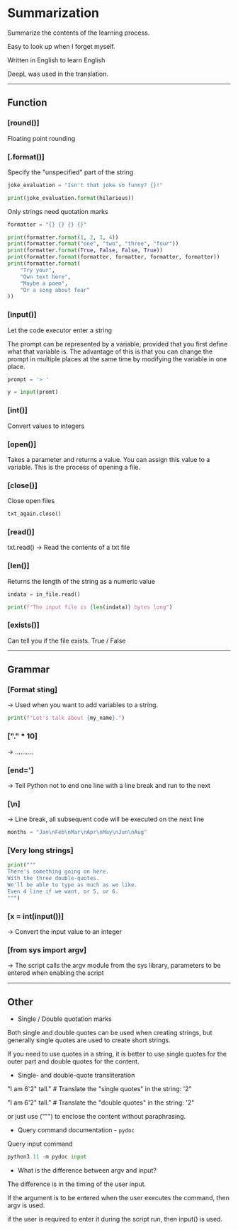# Summarization

Summarize the contents of the learning process.

Easy to look up when I forget myself.

Written in English to learn English

DeepL was used in the translation.



****

## Function



### [round()]

Floating point rounding


### [.format()]

Specify the "unspecified" part of the string

```python
joke_evaluation = "Isn't that joke so funny? {}!"

print(joke_evaluation.format(hilarious))

```

Only strings need quotation marks
```python
formatter = "{} {} {} {}"

print(formatter.format(1, 2, 3, 4))
print(formatter.format("one", "two", "three", "four"))
print(formatter.format(True, False, False, True))
print(formatter.format(formatter, formatter, formatter, formatter))
print(formatter.format(
	"Try your",
	"Own text here",
	"Maybe a poem",
	"Or a song about fear"
))
```


### [input()]

Let the code executor enter a string

The prompt can be represented by a variable, provided that you first define what that variable is. 
The advantage of this is that you can change the prompt in multiple places at the same time by modifying the variable in one place.

```python
prompt = '> '

y = input(promt) 
```


### [int()]

Convert values to integers


### [open()]

Takes a parameter and returns a value. You can assign this value to a variable. 
This is the process of opening a file.


### [close()]

Close open files

```python
txt_again.close()
```


### [read()]

txt.read() -> Read the contents of a txt file


### [len()]

Returns the length of the string as a numeric value

```python
indata = in_file.read()

print(f"The input file is {len(indata)} bytes long")
```


### [exists()]

Can tell you if the file exists. True / False



****

## Grammar



### [Format sting]

-> Used when you want to add variables to a string.

```python
print(f"Let's talk about {my_name}.")
```


### ["." * 10]

-> ..........


### [end=']

-> Tell Python not to end one line with a line break and run to the next


### [\n]

-> Line break, all subsequent code will be executed on the next line

```python
months = "Jan\nFeb\nMar\nApr\nMay\nJun\nAug"
```


### [Very long strings]

```python
print("""
There's something going on here.
With the three double-quotes.
We'll be able to type as much as we like.
Even 4 line if we want, or 5, or 6.
""")
```


### [x = int(input())] 

-> Convert the input value to an integer


### [from sys import argv]

-> The script calls the argv module from the sys library, parameters to be entered when enabling the script



****

## Other



* Single / Double quotation marks

Both single and double quotes can be used when creating strings, but generally single quotes are used to create short strings. 

If you need to use quotes in a string, it is better to use single quotes for the outer part and double quotes for the content.


* Single- and double-quote transliteration 

"I am 6'2\" tall."    # Translate the "single quotes" in the string: '2\"

"I am 6\'2" tall."    # Translate the "double quotes" in the string: \'2"

or just use (""") to enclose the content without paraphrasing.


* Query command documentation - `pydoc`

Query input command
```python
python3.11 -m pydoc input
```


* What is the difference between argv and input?

The difference is in the timing of the user input. 

If the argument is to be entered when the user executes the command, then argv is used.

if the user is required to enter it during the script run, then input() is used.




